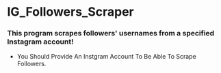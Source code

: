# IG_Followers_Scraper
<h3>This program scrapes followers' usernames from a specified Instagram account!</h3>


* You Should Provide An Instgram Account To Be Able To Scrape Followers.
